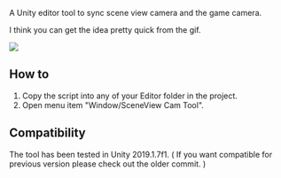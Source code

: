 A Unity editor tool to sync scene view camera and the game camera.

I think you can get the idea pretty quick from the gif.

![](readmeRes/record.gif)



## How to

1. Copy the script into any of your Editor folder in the project.
2. Open menu item "Window/SceneView Cam Tool".

## Compatibility
The tool has been tested in Unity 2019.1.7f1. ( If you want compatible for previous version please check out the older commit. )
